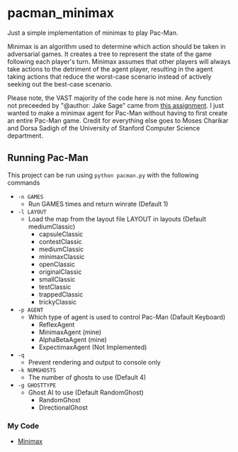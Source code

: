 # pacman_minimax
Just a simple implementation of minimax to play Pac-Man.

Minimax is an algorithm used to determine which action should be taken in adversarial games. It creates a tree to represent the state of the game following each player's turn. Minimax assumes that other players will always take actions to the detriment of the agent player, resulting in the agent taking actions that reduce the worst-case scenario instead of actively seeking out the best-case scenario.

Please note, the VAST majority of the code here is not mine. Any function not preceeded by "@author: Jake Sage" came from [this assignment](https://web.stanford.edu/class/archive/cs/cs221/cs221.1196/assignments/pacman/index.html). I just wanted to make a minimax agent for Pac-Man without having to first create an entire Pac-Man game. Credit for everything else goes to Moses Charikar and Dorsa Sadigh of the University of Stanford Computer Science department.

## Running Pac-Man
This project can be run using
```python pacman.py```
with the following commands
* ```-n GAMES```
  * Run GAMES times and return winrate (Default 1)
* ```-l LAYOUT```
  * Load the map from the layout file LAYOUT in layouts (Default mediumClassic)
    * capsuleClassic
    * contestClassic
    * mediumClassic
    * minimaxClassic
    * openClassic
    * originalClassic
    * smallClassic
    * testClassic
    * trappedClassic
    * trickyClassic
* ```-p AGENT```
  * Which type of agent is used to control Pac-Man (Dafault Keyboard)
    * ReflexAgent
    * MinimaxAgent (mine)
    * AlphaBetaAgent (mine)
    * ExpectimaxAgent (Not Implemented)
* ```-q```
  * Prevent rendering and output to console only
* ```-k NUMGHOSTS```
  * The number of ghosts to use (Default 4)
* ```-g GHOSTTYPE```
  * Ghost AI to use (Default RandomGhost)
    * RandomGhost
    * DirectionalGhost

### My Code
* [Minimax](https://github.com/2To3rdPwr/pacman_minimax/blob/797fde4c788f45ad3c0c17db187c0c50e001e246/submission.py#L168)
